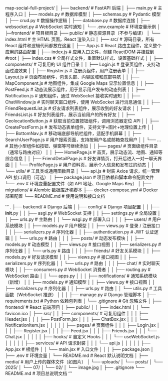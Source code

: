 map-social-full-project/
│
├── backend/               # FastAPI 后端
│   ├── main.py            # 主程序入口
│   ├── models.py          # 数据库模型
│   ├── schemas.py         # Pydantic 模型
│   ├── crud.py            # 数据操作逻辑
│   ├── database.py        # 数据库连接
│   ├── websocket.py       # WebSocket 实时通知
│   └── .env.example       # 环境变量示例
│
├─frontend/                       # 项目根目录
├── public/                      # 静态资源目录（不参与编译）
│   └── index.html               # 主 HTML 页面，React 渲染入口
│
├── src/                         # 源码目录，所有 React 组件和逻辑代码都放在这里
│   ├── App.js                   # React 路由主组件，定义整个应用的路由配置
│   ├── index.js                 # 应用入口文件，创建 ReactDOM 并挂载到 #root
│   ├── index.css                # 全局样式文件，重置默认样式、设置基础样式
│
│   ├── components/              # 可复用的 UI 组件目录
│   │   ├── Login.js             # 登录页组件，支持动画过渡效果
│   │   ├── Register.js          # 注册页组件，用户注册表单
│   │   ├── Layout.js            # 页面布局组件，包含头部、内容区域和底部导航
│   │   ├── MapComponent.js      # 地图组件，集成 Google Maps 显示位置信息
│   │   ├── PostFeed.js          # 动态流展示组件，用于显示用户发布的动态列表
│   │   ├── Notification.js      # 通知组件，通过 WebSocket 接收实时通知
│   │   ├── ChatWindow.js        # 实时聊天窗口组件，使用 WebSocket 进行消息通信
│   │   ├── FriendRequestList.js # 好友请求列表组件，展示收到的好友请求
│   │   ├── FriendsList.js       # 好友列表组件，展示当前用户的所有好友
│   │   ├── GeolocationButton.js # 获取当前位置按钮组件，调用浏览器定位 API
│   │   ├── CreatePostForm.js    # 发布动态表单组件，支持文字+图片+地理位置上传
│   │   ├── BottomNav.js         # 移动端底部导航栏组件，适配手机屏幕
│   │   ├── SearchUserPage.js    # 用户搜索页面，支持按用户名或邮箱查找用户
│   │   └── ...                  # 其他小型组件如按钮、弹窗等可继续添加
│
│   ├── pages/                   # 页面级组件目录（通常与路由对应）
│   │   ├── HomePage.js          # 首页，展示动态流、地图、通知等综合信息
│   │   ├── FriendDetailPage.js  # 好友详情页，打开后进入一对一聊天界面
│   │   └── ProfilePage.js       # 用户资料页，展示个人信息和发布过的动态
│
│   └── utils/                   # 工具类或通用函数目录
│       └── api.js               # 封装 Axios 请求，统一管理 API 接口调用（可选）
│
├── package.json                 # 项目依赖和脚本命令配置文件
└── .env                         # 环境变量配置文件（如 API 地址、Google Maps Key）
│
├── migrations/            # Alembic 数据库迁移脚本
├── docker-compose.yml     # Docker 部署配置
└── README.md              # 使用说明和接口文档

’‘’
.
├── backend/                  # Django 后端
│   ├── config/               # Django 项目配置
│   │   ├── __init__.py
│   │   ├── asgi.py           # WebSocket 支持
│   │   ├── settings.py       # 全局设置
│   │   ├── urls.py           # 主路由
│   │   └── wsgi.py           # 部署入口
│   │
│   ├── users/                # 用户系统模块
│   │   ├── models.py         # 用户模型
│   │   ├── views.py          # 登录 / 注册接口
│   │   ├── serializers.py    # 序列化器
│   │   ├── authentication.py # JWT 认证逻辑
│   │   └── urls.py           # 路由
│   │
│   ├── posts/                # 动态发布模块
│   │   ├── models.py         # 动态模型
│   │   ├── views.py          # 接口视图
│   │   ├── serializers.py    # 序列化器
│   │   └── urls.py           # 路由
│   │
│   ├── friends/              # 好友关系模块
│   │   ├── models.py         # 好友请求模型
│   │   ├── views.py          # 接口视图
│   │   ├── serializers.py    # 序列化器
│   │   └── urls.py           # 路由
│   │
│   ├── chat/                 # 实时聊天模块
│   │   ├── consumers.py      # WebSocket 消费者
│   │   ├── routing.py        # WebSocket 路由
│   │   └── apps.py
│   │
│   ├── notifications/        # 通知系统模块（新增）
│   │   ├── models.py         # 通知模型
│   │   ├── views.py          # 接口视图
│   │   ├── serializers.py    # 序列化器
│   │   ├── urls.py           # 路由
│   │   └── utils.py          # 工具函数（WebSocket 推送）
│   │
│   ├── manage.py             # Django 管理脚本
│   ├── requirements.txt      # Python 依赖包列表
│   └── .gitignore            # Git 忽略文件
│
├── frontend/                 # React 前端项目
│   ├── public/
│   │   ├── index.html
│   │   └── favicon.ico
│   ├── src/
│   │   ├── components/       # 可复用组件
│   │   │   ├── Header.jsx
│   │   │   ├── PostForm.jsx
│   │   │   ├── ChatBox.jsx
│   │   │   └── NotificationItem.jsx
│   │   │
│   │   ├── pages/            # 页面组件
│   │   │   ├── Login.jsx
│   │   │   ├── Register.jsx
│   │   │   ├── Feed.jsx
│   │   │   ├── Friends.jsx
│   │   │   └── Chat.jsx
│   │   │
│   │   ├── hooks/            # 自定义 Hooks
│   │   │   └── useWebSocket.js
│   │   │
│   │   ├── services/         # API 请求封装
│   │   │   └── api.js
│   │   │
│   │   ├── App.jsx           # 根组件
│   │   └── main.jsx          # 入口文件
│   │
│   ├── package.json
│   ├── .env                  # 环境变量
│   └── README.md             # React 默认说明文档
│
├── media/                    # 用户上传的媒体文件（如图片）
│   └── uploads/
│       └── posts/
│           └── 2025/
│               └── 07/
│                   └── 02/
│                       └── image.jpg
│
├── .gitignore
└── README.md                 # 项目总说明文档
‘’‘